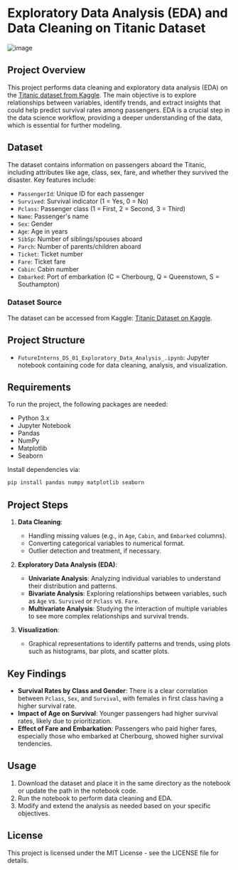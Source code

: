 # Exploratory Data Analysis (EDA) and Data Cleaning on Titanic Dataset

![image](https://github.com/user-attachments/assets/34f9dec8-2499-46ca-9792-0d48935eeb63)

## Project Overview
This project performs data cleaning and exploratory data analysis (EDA) on the [Titanic dataset from Kaggle](https://www.kaggle.com/c/titanic/data). The main objective is to explore relationships between variables, identify trends, and extract insights that could help predict survival rates among passengers. EDA is a crucial step in the data science workflow, providing a deeper understanding of the data, which is essential for further modeling.

## Dataset

The dataset contains information on passengers aboard the Titanic, including attributes like age, class, sex, fare, and whether they survived the disaster. Key features include:
- `PassengerId`: Unique ID for each passenger
- `Survived`: Survival indicator (1 = Yes, 0 = No)
- `Pclass`: Passenger class (1 = First, 2 = Second, 3 = Third)
- `Name`: Passenger's name
- `Sex`: Gender
- `Age`: Age in years
- `SibSp`: Number of siblings/spouses aboard
- `Parch`: Number of parents/children aboard
- `Ticket`: Ticket number
- `Fare`: Ticket fare
- `Cabin`: Cabin number
- `Embarked`: Port of embarkation (C = Cherbourg, Q = Queenstown, S = Southampton)

### Dataset Source

The dataset can be accessed from Kaggle: [Titanic Dataset on Kaggle](https://www.kaggle.com/c/titanic/data).

## Project Structure

- `FutureInterns_DS_01_Exploratory_Data_Analysis_.ipynb`: Jupyter notebook containing code for data cleaning, analysis, and visualization.

## Requirements

To run the project, the following packages are needed:

- Python 3.x
- Jupyter Notebook
- Pandas
- NumPy
- Matplotlib
- Seaborn

Install dependencies via:

```bash
pip install pandas numpy matplotlib seaborn
```

## Project Steps

1. **Data Cleaning**:
   - Handling missing values (e.g., in `Age`, `Cabin`, and `Embarked` columns).
   - Converting categorical variables to numerical format.
   - Outlier detection and treatment, if necessary.

2. **Exploratory Data Analysis (EDA)**:
   - **Univariate Analysis**: Analyzing individual variables to understand their distribution and patterns.
   - **Bivariate Analysis**: Exploring relationships between variables, such as `Age` vs. `Survived` or `Pclass` vs. `Fare`.
   - **Multivariate Analysis**: Studying the interaction of multiple variables to see more complex relationships and survival trends.

3. **Visualization**:
   - Graphical representations to identify patterns and trends, using plots such as histograms, bar plots, and scatter plots.

## Key Findings

- **Survival Rates by Class and Gender**: There is a clear correlation between `Pclass`, `Sex`, and `Survival`, with females in first class having a higher survival rate.
- **Impact of Age on Survival**: Younger passengers had higher survival rates, likely due to prioritization.
- **Effect of Fare and Embarkation**: Passengers who paid higher fares, especially those who embarked at Cherbourg, showed higher survival tendencies.

## Usage

1. Download the dataset and place it in the same directory as the notebook or update the path in the notebook code.
2. Run the notebook to perform data cleaning and EDA.
3. Modify and extend the analysis as needed based on your specific objectives.

## License

This project is licensed under the MIT License - see the LICENSE file for details.
